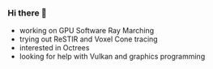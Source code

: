 ### Hi there 👋
- working on GPU Software Ray Marching
- trying out ReSTIR and Voxel Cone tracing
- interested in Octrees
- looking for help with Vulkan and graphics programming
<!--
**cooukiez/cooukiez** is a ✨ _special_ ✨ repository because its `README.md` (this file) appears on your GitHub profile.

Here are some ideas to get you started:

- 🔭 I’m currently working on ...
- 🌱 I’m currently learning ...
- 👯 I’m looking to collaborate on ...
- 🤔 I’m looking for help with ...
- 💬 Ask me about ...
- 📫 How to reach me: ...
- 😄 Pronouns: ...
- ⚡ Fun fact: ...
-->
